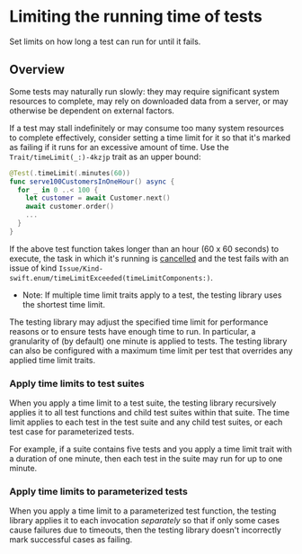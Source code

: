 # Limiting the running time of tests

<!--
This source file is part of the Swift.org open source project

Copyright (c) 2023-2024 Apple Inc. and the Swift project authors
Licensed under Apache License v2.0 with Runtime Library Exception

See https://swift.org/LICENSE.txt for license information
See https://swift.org/CONTRIBUTORS.txt for Swift project authors
-->

Set limits on how long a test can run for until it fails.

## Overview

Some tests may naturally run slowly: they may require significant system
resources to complete, may rely on downloaded data from a server, or may
otherwise be dependent on external factors.

If a test may stall indefinitely or may consume too many system resources to
complete effectively, consider setting a time limit for it so that it's marked
as failing if it runs for an excessive amount of time. Use the
``Trait/timeLimit(_:)-4kzjp`` trait as an upper bound:

```swift
@Test(.timeLimit(.minutes(60))
func serve100CustomersInOneHour() async {
  for _ in 0 ..< 100 {
    let customer = await Customer.next()
    await customer.order()
    ...
  }
}
```

If the above test function takes longer than an
hour (60 x 60 seconds) to execute, the task in which it's running is
[cancelled](https://developer.apple.com/documentation/swift/task/cancel())
and the test fails with an issue of kind
``Issue/Kind-swift.enum/timeLimitExceeded(timeLimitComponents:)``.

- Note: If multiple time limit traits apply to a test, the testing library uses
  the shortest time limit.

The testing library may adjust the specified time limit for performance reasons
or to ensure tests have enough time to run. In particular, a granularity of (by
default) one minute is applied to tests. The testing library can also be
configured with a maximum time limit per test that overrides any applied time
limit traits.

### Apply time limits to test suites

When you apply a time limit to a test suite, the testing library recursively
applies it to all test functions and child test suites within that suite.
The time limit applies to each test in the test suite and any child test suites,
or each test case for parameterized tests.

For example, if a suite contains five tests and you apply a time limit trait
with a duration of one minute, then each test in the suite may run for up to
one minute.

### Apply time limits to parameterized tests

When you apply a time limit to a parameterized test function, the testing
library applies it to each invocation _separately_ so that if only some
cases cause failures due to timeouts, then the testing library doesn't
incorrectly mark successful cases as failing.
